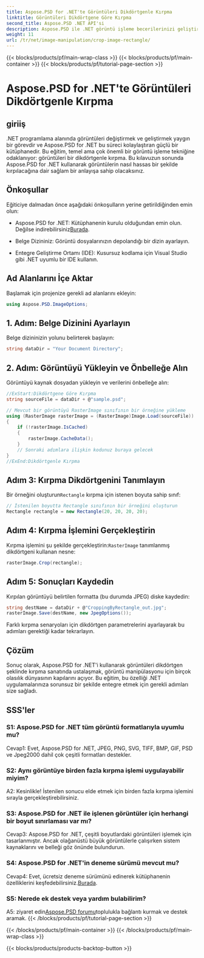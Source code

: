 ```yaml
---
title: Aspose.PSD for .NET'te Görüntüleri Dikdörtgenle Kırpma
linktitle: Görüntüleri Dikdörtgene Göre Kırpma
second_title: Aspose.PSD .NET API'si
description: Aspose.PSD ile .NET görüntü işleme becerilerinizi geliştirin. Hassasiyet için dikdörtgenleri kullanarak adım adım görüntü kırpmayı öğrenin.
weight: 11
url: /tr/net/image-manipulation/crop-image-rectangle/
---
```


{{< blocks/products/pf/main-wrap-class >}}
{{< blocks/products/pf/main-container >}}
{{< blocks/products/pf/tutorial-page-section >}}

# Aspose.PSD for .NET'te Görüntüleri Dikdörtgenle Kırpma

## giriiş

.NET programlama alanında görüntüleri değiştirmek ve geliştirmek yaygın bir görevdir ve Aspose.PSD for .NET bu süreci kolaylaştıran güçlü bir kütüphanedir. Bu eğitim, temel ama çok önemli bir görüntü işleme tekniğine odaklanıyor: görüntüleri bir dikdörtgenle kırpma. Bu kılavuzun sonunda Aspose.PSD for .NET kullanarak görüntülerin nasıl hassas bir şekilde kırpılacağına dair sağlam bir anlayışa sahip olacaksınız.

## Önkoşullar

Eğiticiye dalmadan önce aşağıdaki önkoşulların yerine getirildiğinden emin olun:

-  Aspose.PSD for .NET: Kütüphanenin kurulu olduğundan emin olun. Değilse indirebilirsiniz[Burada](https://releases.aspose.com/psd/net/).

- Belge Dizininiz: Görüntü dosyalarınızın depolandığı bir dizin ayarlayın.

- Entegre Geliştirme Ortamı (IDE): Kusursuz kodlama için Visual Studio gibi .NET uyumlu bir IDE kullanın.

## Ad Alanlarını İçe Aktar

Başlamak için projenize gerekli ad alanlarını ekleyin:

```csharp
using Aspose.PSD.ImageOptions;
```

## 1. Adım: Belge Dizinini Ayarlayın

Belge dizininizin yolunu belirterek başlayın:

```csharp
string dataDir = "Your Document Directory";
```

## 2. Adım: Görüntüyü Yükleyin ve Önbelleğe Alın

Görüntüyü kaynak dosyadan yükleyin ve verilerini önbelleğe alın:

```csharp
//ExStart:Dikdörtgene Göre Kırpma
string sourceFile = dataDir + @"sample.psd";

// Mevcut bir görüntüyü RasterImage sınıfının bir örneğine yükleme
using (RasterImage rasterImage = (RasterImage)Image.Load(sourceFile))
{
    if (!rasterImage.IsCached)
    {
        rasterImage.CacheData();
    }
    // Sonraki adımlara ilişkin kodunuz buraya gelecek
}
//ExEnd:Dikdörtgenle Kırpma
```

## Adım 3: Kırpma Dikdörtgenini Tanımlayın

 Bir örneğini oluşturun`Rectangle` kırpma için istenen boyuta sahip sınıf:

```csharp
// İstenilen boyutta Rectangle sınıfının bir örneğini oluşturun
Rectangle rectangle = new Rectangle(20, 20, 20, 20);
```

## Adım 4: Kırpma İşlemini Gerçekleştirin

 Kırpma işlemini şu şekilde gerçekleştirin:`RasterImage` tanımlanmış dikdörtgeni kullanan nesne:

```csharp
rasterImage.Crop(rectangle);
```

## Adım 5: Sonuçları Kaydedin

Kırpılan görüntüyü belirtilen formatta (bu durumda JPEG) diske kaydedin:

```csharp
string destName = dataDir + @"CroppingByRectangle_out.jpg";
rasterImage.Save(destName, new JpegOptions());
```

Farklı kırpma senaryoları için dikdörtgen parametrelerini ayarlayarak bu adımları gerektiği kadar tekrarlayın.

## Çözüm

Sonuç olarak, Aspose.PSD for .NET'i kullanarak görüntüleri dikdörtgen şeklinde kırpma sanatında ustalaşmak, görüntü manipülasyonu için birçok olasılık dünyasının kapılarını açıyor. Bu eğitim, bu özelliği .NET uygulamalarınıza sorunsuz bir şekilde entegre etmek için gerekli adımları size sağladı.

## SSS'ler

### S1: Aspose.PSD for .NET tüm görüntü formatlarıyla uyumlu mu?

Cevap1: Evet, Aspose.PSD for .NET, JPEG, PNG, SVG, TIFF, BMP, GIF, PSD ve Jpeg2000 dahil çok çeşitli formatları destekler.

### S2: Aynı görüntüye birden fazla kırpma işlemi uygulayabilir miyim?

A2: Kesinlikle! İstenilen sonucu elde etmek için birden fazla kırpma işlemini sırayla gerçekleştirebilirsiniz.

### S3: Aspose.PSD for .NET ile işlenen görüntüler için herhangi bir boyut sınırlaması var mı?

Cevap3: Aspose.PSD for .NET, çeşitli boyutlardaki görüntüleri işlemek için tasarlanmıştır. Ancak olağanüstü büyük görüntülerle çalışırken sistem kaynaklarını ve belleği göz önünde bulundurun.

### S4: Aspose.PSD for .NET'in deneme sürümü mevcut mu?

 Cevap4: Evet, ücretsiz deneme sürümünü edinerek kütüphanenin özelliklerini keşfedebilirsiniz.[Burada](https://releases.aspose.com/).

### S5: Nerede ek destek veya yardım bulabilirim?

 A5: ziyaret edin[Aspose.PSD forumu](https://forum.aspose.com/c/psd/34)toplulukla bağlantı kurmak ve destek aramak.
{{< /blocks/products/pf/tutorial-page-section >}}

{{< /blocks/products/pf/main-container >}}
{{< /blocks/products/pf/main-wrap-class >}}

{{< blocks/products/products-backtop-button >}}
